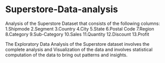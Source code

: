 # Superstore-Data-analysis

Analysis of the Superstore Dataset that consists of the following columns: 1.Shipmode 2.Segment 3.Country 4.City 5.State 6.Postal Code 7.Region 8.Category 9.Sub-Category 10.Sales 11.Quantity 12.Discount 13.Profit

The Exploratory Data Analysis of the Superstore dataset involves the complete analysis and Visualization of the data and involves statistical computation of the data to bring out patterns and insights.
